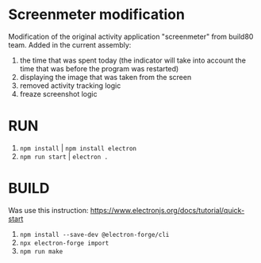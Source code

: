 # Screenmeter modification
Modification of the original activity application "screenmeter" from build80 team.
Added in the current assembly:

1. the time that was spent today (the indicator will take into account the time that was before the program was restarted)
2. displaying the image that was taken from the screen
3. removed activity tracking logic
4. freaze screenshot logic

# RUN

1. `npm install` | `npm install electron`
2. `npm run start` | `electron .`

# BUILD
Was use this instruction:
https://www.electronjs.org/docs/tutorial/quick-start

1. `npm install --save-dev @electron-forge/cli`
2. `npx electron-forge import`
3. `npm run make`